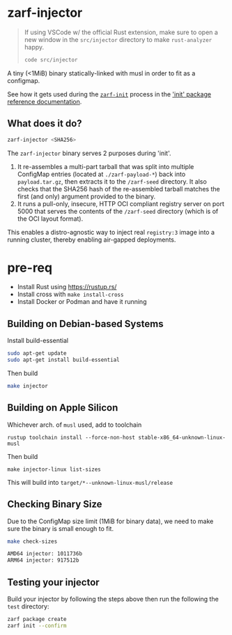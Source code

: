 # zarf-injector

> If using VSCode w/ the official Rust extension, make sure to open a new window in the `src/injector` directory to make `rust-analyzer` happy.
>
> ```bash
> code src/injector
> ```

A tiny (<1MiB) binary statically-linked with musl in order to fit as a configmap.

See how it gets used during the [`zarf-init`](https://docs.zarf.dev/commands/zarf_init/) process in the ['init' package reference documentation](https://docs.zarf.dev/ref/init-package/).

## What does it do?

```sh
zarf-injector <SHA256>
```

The `zarf-injector` binary serves 2 purposes during 'init'.

1. It re-assembles a multi-part tarball that was split into multiple ConfigMap entries (located at `./zarf-payload-*`) back into `payload.tar.gz`, then extracts it to the `/zarf-seed` directory. It also checks that the SHA256 hash of the re-assembled tarball matches the first (and only) argument provided to the binary.
2. It runs a pull-only, insecure, HTTP OCI compliant registry server on port 5000 that serves the contents of the `/zarf-seed` directory (which is of the OCI layout format).

This enables a distro-agnostic way to inject real `registry:3` image into a running cluster, thereby enabling air-gapped deployments.

# pre-req

* Install Rust using https://rustup.rs/
* Install cross with `make install-cross`
* Install Docker or Podman and have it running

## Building on Debian-based Systems

Install build-essential
```bash
sudo apt-get update
sudo apt-get install build-essential
```
Then build
```bash
make injector
```

## Building on Apple Silicon

Whichever arch. of `musl` used, add to toolchain
```
rustup toolchain install --force-non-host stable-x86_64-unknown-linux-musl
```
Then build
```
make injector-linux list-sizes
```

This will build into `target/*--unknown-linux-musl/release`

## Checking Binary Size

Due to the ConfigMap size limit (1MiB for binary data), we need to make sure the binary is small enough to fit.

```bash
make check-sizes
```

```bash
AMD64 injector: 1011736b
ARM64 injector: 917512b
```

## Testing your injector

Build your injector by following the steps above then run the following the `test` directory: 

```bash
zarf package create
zarf init --confirm
```